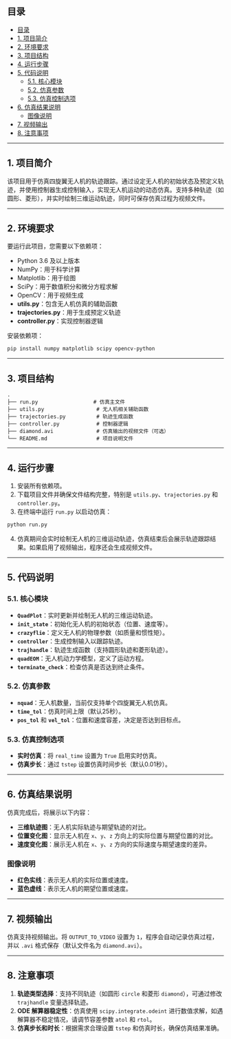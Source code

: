 

## 目录
- [目录](#目录)
- [1. 项目简介](#1-项目简介)
- [2. 环境要求](#2-环境要求)
- [3. 项目结构](#3-项目结构)
- [4. 运行步骤](#4-运行步骤)
- [5. 代码说明](#5-代码说明)
  - [5.1. 核心模块](#51-核心模块)
  - [5.2. 仿真参数](#52-仿真参数)
  - [5.3. 仿真控制选项](#53-仿真控制选项)
- [6. 仿真结果说明](#6-仿真结果说明)
  - [图像说明](#图像说明)
- [7. 视频输出](#7-视频输出)
- [8. 注意事项](#8-注意事项)

---

## 1. 项目简介

该项目用于仿真四旋翼无人机的轨迹跟踪。通过设定无人机的初始状态及预定义轨迹，并使用控制器生成控制输入，实现无人机运动的动态仿真。支持多种轨迹（如圆形、菱形），并实时绘制三维运动轨迹，同时可保存仿真过程为视频文件。

---

## 2. 环境要求

要运行此项目，您需要以下依赖项：

- Python 3.6 及以上版本
- NumPy：用于科学计算
- Matplotlib：用于绘图
- SciPy：用于数值积分和微分方程求解
- OpenCV：用于视频生成
- **utils.py**：包含无人机仿真的辅助函数
- **trajectories.py**：用于生成预定义轨迹
- **controller.py**：实现控制器逻辑

安装依赖项：

```bash
pip install numpy matplotlib scipy opencv-python
```

---

## 3. 项目结构

```
.
├── run.py                  # 仿真主文件
├── utils.py                 # 无人机相关辅助函数
├── trajectories.py          # 轨迹生成函数
├── controller.py            # 控制器逻辑
├── diamond.avi              # 仿真输出的视频文件（可选）
└── README.md                # 项目说明文件
```

---

## 4. 运行步骤

1. 安装所有依赖项。
2. 下载项目文件并确保文件结构完整，特别是 `utils.py`、`trajectories.py` 和 `controller.py`。
3. 在终端中运行 `run.py` 以启动仿真：

```bash
python run.py
```

4. 仿真期间会实时绘制无人机的三维运动轨迹，仿真结束后会展示轨迹跟踪结果。如果启用了视频输出，程序还会生成视频文件。

---

## 5. 代码说明

### 5.1. 核心模块

- **`QuadPlot`**：实时更新并绘制无人机的三维运动轨迹。
- **`init_state`**：初始化无人机的初始状态（位置、速度等）。
- **`crazyflie`**：定义无人机的物理参数（如质量和惯性矩）。
- **`controller`**：生成控制输入以跟踪轨迹。
- **`trajhandle`**：轨迹生成函数（支持圆形轨迹和菱形轨迹）。
- **`quadEOM`**：无人机动力学模型，定义了运动方程。
- **`terminate_check`**：检查仿真是否达到终止条件。

### 5.2. 仿真参数

- **`nquad`**：无人机数量，当前仅支持单个四旋翼无人机仿真。
- **`time_tol`**：仿真时间上限（默认25秒）。
- **`pos_tol`** 和 **`vel_tol`**：位置和速度容差，决定是否达到目标点。

### 5.3. 仿真控制选项

- **实时仿真**：将 `real_time` 设置为 `True` 启用实时仿真。
- **仿真步长**：通过 `tstep` 设置仿真时间步长（默认0.01秒）。

---

## 6. 仿真结果说明

仿真完成后，将展示以下内容：

- **三维轨迹图**：无人机实际轨迹与期望轨迹的对比。
- **位置变化图**：显示无人机在 `x`、`y`、`z` 方向上的实际位置与期望位置的对比。
- **速度变化图**：展示无人机在 `x`、`y`、`z` 方向的实际速度与期望速度的差异。

### 图像说明

- **红色实线**：表示无人机的实际位置或速度。
- **蓝色虚线**：表示无人机的期望位置或速度。

---

## 7. 视频输出

仿真支持视频输出。将 `OUTPUT_TO_VIDEO` 设置为 `1`，程序会自动记录仿真过程，并以 `.avi` 格式保存（默认文件名为 `diamond.avi`）。

---

## 8. 注意事项

1. **轨迹类型选择**：支持不同轨迹（如圆形 `circle` 和菱形 `diamond`），可通过修改 `trajhandle` 变量选择轨迹。
2. **ODE 解算器稳定性**：仿真使用 `scipy.integrate.odeint` 进行数值求解，如遇解算器不稳定情况，请调节容差参数 `atol` 和 `rtol`。
3. **仿真步长和时长**：根据需求合理设置 `tstep` 和仿真时长，确保仿真结果准确。

